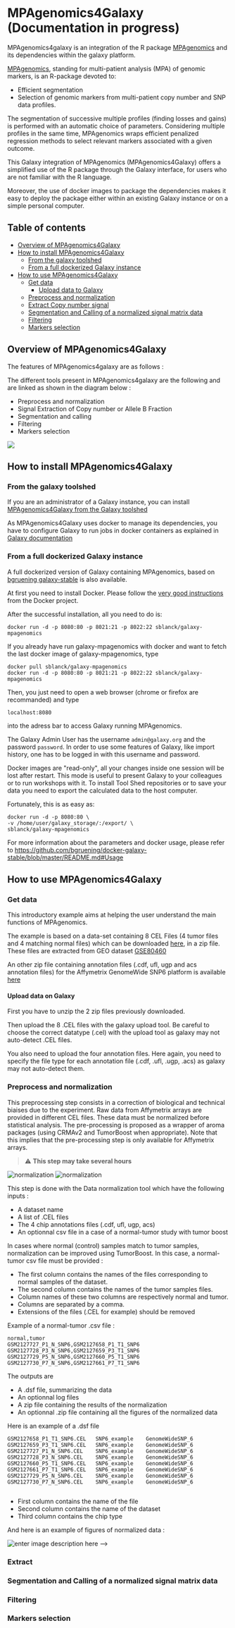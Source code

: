 # MPAgenomics4Galaxy (Documentation in progress)

MPAgenomics4galaxy is an integration of the R package [MPAgenomics](https://github.com/sblanck/MPAgenomics) and its dependencies within the galaxy platform.

[MPAgenomics](https://github.com/sblanck/MPAgenomics), standing for multi-patient analysis (MPA) of genomic markers, is an R-package devoted to:

  * Efficient segmentation
  * Selection of genomic markers from multi-patient copy number and SNP data profiles. 

The segmentation of successive multiple profiles (finding losses and gains) is performed with an automatic choice of parameters. Considering multiple profiles in the same time, MPAgenomics wraps efficient penalized regression methods to select relevant markers associated with a given outcome.

This Galaxy integration of MPAgenomics (MPAgenomics4Galaxy) offers a simplified use of the R package through the Galaxy interface, for users who are not familiar with the R language.

Moreover, the use of docker images to package the dependencies makes it easy to deploy the package either within an existing Galaxy instance or on a simple personal computer.


## Table of contents

- [Overview of MPAgenomics4Galaxy](#overview-of-mpagenomics4galaxy)
- [How to install MPAgenomics4Galaxy](#how-to-install-mpagenomics4galaxy)
    - [From the galaxy toolshed](#from-the-galaxy-toolshed)
    - [From a full dockerized Galaxy instance](#from-a-full-dockerized-galaxy-instance)
- [How to use MPAgenomics4Galaxy](#how-to-use-mpagenomics4galaxy)
    - [Get data](#get-data)
        - [Upload data to Galaxy](#upload-data-to-galaxy)
    - [Preprocess and normalization](#preprocess-and-normalization)
    - [Extract Copy number signal](#extract-copy-number-signal)
    - [Segmentation and Calling of a normalized signal matrix data](#segmentation-and-calling-of-a-normalized-signal-matrix-data)
    - [Filtering](#filtering)
    - [Markers selection](#markers-selection)

## Overview of MPAgenomics4Galaxy

The features of MPAgenomics4galaxy are as follows :

The different tools present in MPAgenomics4galaxy are the following and are linked as shown in the diagram below :

- Preprocess and normalization
- Signal Extraction of Copy number or Allele B Fraction
- Segmentation and calling
- Filtering
- Markers selection

![](https://github.com/sblanck/MPAgenomics4Galaxy/raw/master/images/mpagenomics4Galaxy.png)

## How to install MPAgenomics4Galaxy

### From the galaxy toolshed
         
If you are an administrator of a Galaxy instance, you can install          [MPAgenomics4Galaxy from the Galaxy toolshed](https://toolshed.g2.bx.psu.edu/view/sblanck/mpagenomics)

As MPAgenomics4Galaxy uses docker to manage its dependencies, you have to configure Galaxy to run jobs in docker containers as explained in [Galaxy documentation](https://docs.galaxyproject.org/en/latest/admin/jobs.html#running-jobs-in-containers)

### From a full dockerized Galaxy instance
                            
A full dockerized version of Galaxy containing MPAgenomics, based on [bgruening galaxy-stable](https://github.com/bgruening/docker-galaxy-stable) is also available.
                          
 At first you need to install Docker. Please follow the [very good instructions](https://docs.docker.com/installation/) from the Docker project.
                          
After the successful installation, all you need to do is:
                            
```
docker run -d -p 8080:80 -p 8021:21 -p 8022:22 sblanck/galaxy-mpagenomics
```
                          
If you already have run galaxy-mpagenomics with docker and want to fetch the last docker image of galaxy-mpagenomics, type 
                          
```
docker pull sblanck/galaxy-mpagenomics
docker run -d -p 8080:80 -p 8021:21 -p 8022:22 sblanck/galaxy-mpagenomics
```
                          
Then, you just need to open a web browser (chrome or firefox are recommanded) and type 
```
localhost:8080
```
into the adress bar to access Galaxy running MPAgenomics.
                          
The Galaxy Admin User has the username `admin@galaxy.org` and the password `password`. In order to use some features of Galaxy, like import history, one has to be logged in with this username and password.
                          
Docker images are "read-only", all your changes inside one session will be lost after restart. This mode is useful to present Galaxy to your colleagues or to run workshops with it. To install Tool Shed repositories or to save your data you need to export the calculated data to the host computer.
                          
Fortunately, this is as easy as:
```
docker run -d -p 8080:80 \
-v /home/user/galaxy_storage/:/export/ \
sblanck/galaxy-mpagenomics
```
                          
                          
For more information about the parameters and docker usage, please refer to https://github.com/bgruening/docker-galaxy-stable/blob/master/README.md#Usage
                      
                      
## How to use MPAgenomics4Galaxy 

### Get data
                              
This introductory example aims at helping the user understand the main functions of MPAgenomics.
                            
The example is based on a data-set containing 8 CEL Files (4 tumor files and 4 matching normal files) which can be downloaded [here](https://nextcloud.univ-lille.fr/index.php/s/i9edeAWWLwYxTsf/download), in a zip file. These files are extracted from GEO dataset [GSE80460](https://www.ncbi.nlm.nih.gov/geo/query/acc.cgi?acc=GSE80460)
                            
An other zip file containing annotation files (.cdf, ufl, ugp and acs annotation files) for the Affymetrix GenomeWide SNP6 platform  is available [here](https://nextcloud.univ-lille.fr/index.php/s/68NEXB9TwTnfEs2)
                            
#### Upload data on Galaxy
                            
First you have to unzip the 2 zip files previously downloaded. 
                            
Then upload the 8 .CEL files with the galaxy upload tool. Be careful to choose the correct datatype (.cel) with the upload tool as galaxy may not auto-detect .CEL files.
                            
You also need to upload the four annotation files. Here again, you need to specify the file type for each annotation file  (.cdf, .ufl, .ugp, .acs) as galaxy may not auto-detect them.
                            
                            
### Preprocess and normalization
                            
This preprocessing step consists in a correction of biological and technical biaises due to the experiment. Raw data from Affymetrix arrays are provided in different CEL files. These data must be normalized before statistical analysis. The pre-processing is proposed as a wrapper of aroma packages (using CRMAv2 and TumorBoost when appropriate). Note that this implies that the pre-processing step is only available for Affymetrix arrays.
                            
> :warning: **This step may take several hours**

![normalization](https://github.com/sblanck/MPAgenomics4Galaxy/raw/master/images/normalization.png)
                            ![normalization](https://github.com/sblanck/MPAgenomics4Galaxy/raw/master/images/normalization2.png)
                            
This step is done with the Data normalization tool which have the following inputs :
  * A dataset name
  * A list of .CEL files
  * The 4 chip annotations files (.cdf, ufl, ugp, acs)
  * An optionnal csv file in a case of a normal-tumor study with tumor boost
                            
In cases where normal (control) samples match to tumor samples, normalization can be improved using TumorBoost. In this case, a normal-tumor csv file must be provided :
                            
  * The first column contains the names of the files corresponding to normal samples of the dataset.
  * The second column contains the names of the tumor samples files.
  * Column names of these two columns are respectively normal and tumor.
  * Columns are separated by a comma.
  * Extensions of the files (.CEL for example) should be removed
                            
  Example of a normal-tumor .csv file :
```
normal,tumor
GSM2127727_P1_N_SNP6,GSM2127658_P1_T1_SNP6
GSM2127728_P3_N_SNP6,GSM2127659_P3_T1_SNP6
GSM2127729_P5_N_SNP6,GSM2127660_P5_T1_SNP6
GSM2127730_P7_N_SNP6,GSM2127661_P7_T1_SNP6
```
                            
The outputs are 
 - A .dsf file, summarizing the data
 - An optionnal log files
 - A zip file containing the results of the normalization
 - An optionnal .zip file containing all the figures of the normalized data
                            
Here is an example of a .dsf file 
```
GSM2127658_P1_T1_SNP6.CEL	SNP6_example	GenomeWideSNP_6
GSM2127659_P3_T1_SNP6.CEL	SNP6_example	GenomeWideSNP_6
GSM2127727_P1_N_SNP6.CEL	SNP6_example	GenomeWideSNP_6
GSM2127728_P3_N_SNP6.CEL	SNP6_example	GenomeWideSNP_6
GSM2127660_P5_T1_SNP6.CEL	SNP6_example	GenomeWideSNP_6
GSM2127661_P7_T1_SNP6.CEL	SNP6_example	GenomeWideSNP_6
GSM2127729_P5_N_SNP6.CEL	SNP6_example	GenomeWideSNP_6
GSM2127730_P7_N_SNP6.CEL	SNP6_example	GenomeWideSNP_6
                           
```
* First column contains the name of the file
* Second column contains the name of the dataset
* Third column contains the chip type
                            
And here is an example of figures of normalized data :
                            
![enter image description here](https://github.com/sblanck/MPAgenomics4Galaxy/raw/master/images/normalized_figures.png) -->
                            
### Extract
                            
<!---This tool extracts the copy number or the allele B fraction profile from the normalized data.
                            
![Example of a extract](https://github.com/sblanck/MPAgenomics4Galaxy/raw/master/images/extractbis.png)
                            
                            
The inputs of the *Extract* tool are the following ones :

  * A dataset summary file generated by the *Data normalization* tool
  * A file selection mode, to choose files to be extracted
  * Either the whole dataset 
  * Or a selection of  few files
  * The chromosomes to be extracted
  * The type of signal to be extracted : 
  * CN : Copy Number
  * FracB : Allele B fraction
  * An optionnal .csv file in a case of a normal-tumor study 
                            
The outputs are :

  * a .sef (signal extraction files) containing the data extracted : 3 fixed columns and 1 column per sample:
    * chr: Chromosome.
    * position: Genomic position (in bp).
    * probeNames: Name of the probes of the microarray.
    * One column per sample which contains the signal values for each sample.
  * An optionnal log file.
                            
Example of the first lines of a .sef file :
                            
![enter image description here](https://github.com/sblanck/MPAgenomics4Galaxy/raw/master/images/sef.png)
-->
                  
### Segmentation and Calling of a normalized signal matrix data 

<!---
This tool segments normalized profiles provided by the user and labels segments found in the copy-number profiles.
                            
![enter image description here](https://github.com/sblanck/MPAgenomics4Galaxy/raw/master/images/extract_prev2.png)
                            
*The Segmentation and Calling of a previously normalized data* tool have the following inputs :

  * a .sef (signal extraction files) generated by the extract tool
  * The segmentation method (cghseg or PELT method)
  * The type of signal to be segmented
  * CN : Copy Number
  * FracB : Allele B fraction
  * An optionnal tumor-control reference .csv files
  * The number of calling classes
      * 3 calling classes (gain, normal, loss)
      * 4 calling classes (amplification, gain, normal, loss)
      * 5 calling classes (amplification, gain, normal, loss, double loss)
  * The cellularity (ratio of tumor cells in the sample)
                            
The outputs are :

  * A .scr (segmentation and calling result) file containing 7 columns :
      * sampleNames: Names of the original .CEL files.
  * chrom: Chromosome of the segment.
  * chromStart: Starting position (in bp) of the segment. This position is not included in the segment.
  * chromEnd: Ending position (in bp) of the segment. This position is included in the segment.
  *  probes: Number of probes in the segment.
  *  means: Mean of the segment.
  *  calls: Calling of the segment (”double loss”, ”loss”, ”normal”, ”gain” or ”amplification”).
  * A pdf file containing the figures of the segmentation
  * An optionnal log file

-->

### Filtering

<!---                            
This tool filters results obtained by the segmentation and calling tool.
                            
![enter image description here](https://github.com/sblanck/MPAgenomics4Galaxy/raw/master/images/filter.png)
                    
The *Filter* tool have the following inputs :
                            
  * A .scr file generated by the of the 2 *segmentation and calling* tool
  * The minimum length to keep in a segment
  * The minimum number of probes to keep in a segment
  * The calling labels to keep
                            
The outputs are :
  
  * A .scr (segmentation and calling result) file containing 7 columns :
      * sampleNames: Names of the original .CEL files.
      * chrom: Chromosome of the segment.
      * chromStart: Starting position (in bp) of the segment. This position is not included in the segment.
      * chromEnd: Ending position (in bp) of the segment. This position is included in the segment.
      * probes: Number of probes in the segment.
      * means: Mean of the segment.
      * calls: Calling of the segment (”double loss”, ”loss”, ”normal”, ”gain” or ”amplification”).
  * An optionnal log file
-->
                            
### Markers selection

<!---
This tool selects some relevant markers from normalized signal matrix data , according to a response using penalized regressions.
                            
If you want to run this example, you need first to upload the [response.csv](https://github.com/sblanck/MPAgenomics4Galaxy/blob/master/reponse.csv) file available on this github.
                            
![Marker Selection](https://github.com/sblanck/MPAgenomics4Galaxy/raw/master/images/selection_extract.png)
                            
The inputs are :

  * A .sef (signal extraction file) generated by the *Extract* tool
  * A response .csv file
  * The number of folds for cross validation (must be lower than the number of samples in the .sef file)
  * The response type : Linear or Logistic
                            
The outputs are:

A tabular text file containing 5 columns which describe all the selected SNPs (1 line per SNPs):

  * chr: Chromosome containing the selected SNP.
  * position: Position of the selected SNP.
  * index: Index of the selected SNP.
  * names: Name of the selected SNP.
  * coefficient: Regression coefficient of the selected SNP.
                            
**Data Response csv file**
                            
Data response csv file format:

  *  The first column contains the names of the different files of the data-set.
  * The second column contains the response associated with each file.
  * Column names of these two columns are respectively files and response.
  * Columns are separated by a comma
  * Extensions of the files (.CEL for example) should be removed_
                            
**Example**
                            
Let 3 .cel files in the studied dataset

```                       
patient1.cel
patient2.cel
patient3.cel
```

The csv file should look like this

```                            
files,response
patient1,1.92145
patient2,2.12481
patient3,1.23545
```                        

-->